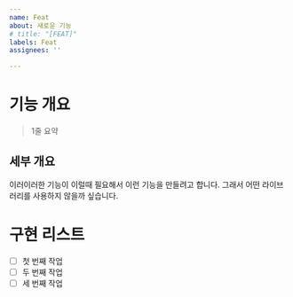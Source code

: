 ```yaml
---
name: Feat
about: 새로운 기능
# title: "[FEAT]"
labels: Feat
assignees: ''

---
```


# 기능 개요

> 1줄 요약

## 세부 개요

이러이러한 기능이 이럴때 필요해서 이런 기능을 만들려고 합니다.
그래서 어떤 라이브러리를 사용하지 않을까 싶습니다.

# 구현 리스트

- [ ] 첫 번째 작업
- [ ] 두 번째 작업
- [ ] 세 번째 작업
